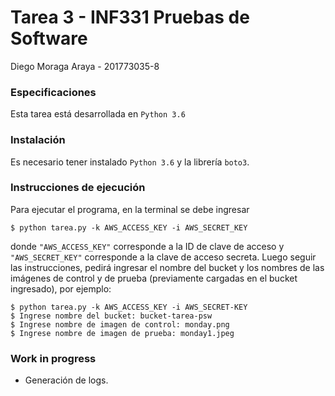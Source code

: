 # Tarea 3 - INF331 Pruebas de Software
Diego Moraga Araya - 201773035-8

### Especificaciones
Esta tarea está desarrollada en `Python 3.6`

### Instalación
Es necesario tener instalado `Python 3.6` y la librería `boto3`.

### Instrucciones de ejecución
Para ejecutar el programa, en la terminal se debe ingresar
~~~
$ python tarea.py -k AWS_ACCESS_KEY -i AWS_SECRET_KEY
~~~
donde `"AWS_ACCESS_KEY"` corresponde a la ID de clave de acceso y `"AWS_SECRET_KEY"` corresponde a la clave de acceso secreta. Luego seguir las instrucciones, pedirá ingresar el nombre del bucket y los nombres de las imágenes de control y de prueba (previamente cargadas en el bucket ingresado), por ejemplo:
~~~
$ python tarea.py -k AWS_ACCESS_KEY -i AWS_SECRET-KEY
$ Ingrese nombre del bucket: bucket-tarea-psw
$ Ingrese nombre de imagen de control: monday.png
$ Ingrese nombre de imagen de prueba: monday1.jpeg
~~~

### Work in progress
* Generación de logs.